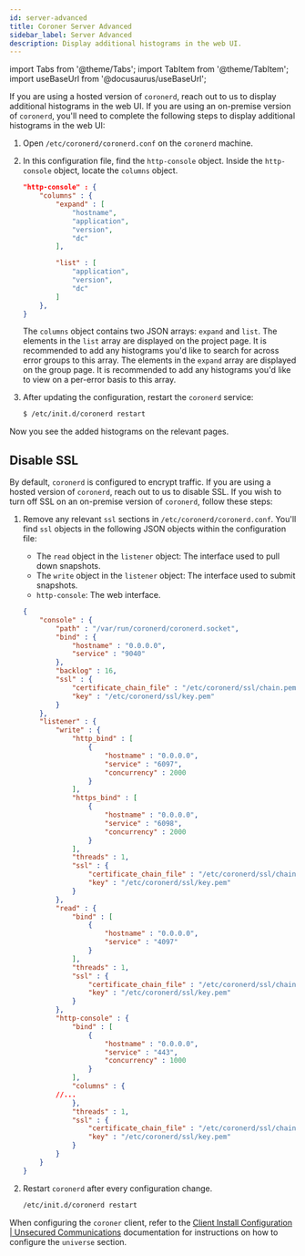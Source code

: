 ```yaml
---
id: server-advanced
title: Coroner Server Advanced
sidebar_label: Server Advanced
description: Display additional histograms in the web UI.
---
```


import Tabs from '@theme/Tabs';
import TabItem from '@theme/TabItem';
import useBaseUrl from '@docusaurus/useBaseUrl';

If you are using a hosted version of `coronerd`, reach out to us to display additional histograms in the web UI. If you are using an on-premise version of `coronerd`, you'll need to complete the following steps to display additional histograms in the web UI:

1. Open `/etc/coronerd/coronerd.conf` on the `coronerd` machine.
2. In this configuration file, find the `http-console` object. Inside the `http-console` object, locate the `columns` object.

   ```json
   "http-console" : {
       "columns" : {
           "expand" : [
               "hostname",
               "application",
               "version",
               "dc"
           ],

           "list" : [
               "application",
               "version",
               "dc"
           ]
       },
   }
   ```

   The `columns` object contains two JSON arrays: `expand` and `list`. The elements in the `list` array are displayed on the project page. It is recommended to add any histograms you'd like to search for across error groups to this array. The elements in the `expand` array are displayed on the group page. It is recommended to add any histograms you'd like to view on a per-error basis to this array.

3. After updating the configuration, restart the `coronerd` service:

   ```bash
   $ /etc/init.d/coronerd restart
   ```

Now you see the added histograms on the relevant pages.

## Disable SSL

By default, `coronerd` is configured to encrypt traffic. If you are using a hosted version of `coronerd`, reach out to us to disable SSL. If you wish to turn off SSL on an on-premise version of `coronerd`, follow these steps:

1. Remove any relevant `ssl` sections in `/etc/coronerd/coronerd.conf`. You'll find `ssl` objects in the following JSON objects within the configuration file:

   - The `read` object in the `listener` object: The interface used to pull down snapshots.
   - The `write` object in the `listener` object: The interface used to submit snapshots.
   - `http-console`: The web interface.

   ```json
   {
       "console" : {
           "path" : "/var/run/coronerd/coronerd.socket",
           "bind" : {
               "hostname" : "0.0.0.0",
               "service" : "9040"
           },
           "backlog" : 16,
           "ssl" : {
               "certificate_chain_file" : "/etc/coronerd/ssl/chain.pem",
               "key" : "/etc/coronerd/ssl/key.pem"
           }
       },
       "listener" : {
           "write" : {
               "http_bind" : [
                   {
                       "hostname" : "0.0.0.0",
                       "service" : "6097",
                       "concurrency" : 2000
                   }
               ],
               "https_bind" : [
                   {
                       "hostname" : "0.0.0.0",
                       "service" : "6098",
                       "concurrency" : 2000
                   }
               ],
               "threads" : 1,
               "ssl" : {
                   "certificate_chain_file" : "/etc/coronerd/ssl/chain.pem",
                   "key" : "/etc/coronerd/ssl/key.pem"
               }
           },
           "read" : {
               "bind" : [
                   {
                       "hostname" : "0.0.0.0",
                       "service" : "4097"
                   }
               ],
               "threads" : 1,
               "ssl" : {
                   "certificate_chain_file" : "/etc/coronerd/ssl/chain.pem",
                   "key" : "/etc/coronerd/ssl/key.pem"
               }
           },
           "http-console" : {
               "bind" : [
                   {
                       "hostname" : "0.0.0.0",
                       "service" : "443",
                       "concurrency" : 1000
                   }
               ],
               "columns" : {
           //...
               },
               "threads" : 1,
               "ssl" : {
                   "certificate_chain_file" : "/etc/coronerd/ssl/chain.pem",
                   "key" : "/etc/coronerd/ssl/key.pem"
               }
           }
       }
   }
   ```

2. Restart `coronerd` after every configuration change.

   ```bash
   /etc/init.d/coronerd restart
   ```

When configuring the `coroner` client, refer to the [Client Install Configuration | Unsecured Communications](/error-reporting/advanced/coroner/client-getting-started/#configuration-for-unsecured-communications) documentation for instructions on how to configure the `universe` section.
